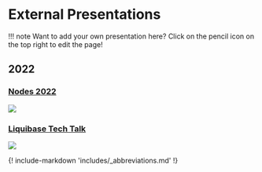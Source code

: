 # External Presentations

!!! note
    Want to add your own presentation here? Click on the pencil icon on the top right to edit the page!

## 2022

### [Nodes 2022](https://neo4j.com/video/nodes-2022/)
[![](https://markdown-videos.deta.dev/youtube/jumQ5NtMCug)](https://youtu.be/jumQ5NtMCug)

### [Liquibase Tech Talk](https://www.meetup.com/liquibase/)
[![](https://markdown-videos.deta.dev/youtube/EAsj7OPiEFY)](https://youtu.be/EAsj7OPiEFY)

{! include-markdown 'includes/_abbreviations.md' !}
